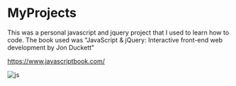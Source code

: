 # MyProjects
This was a personal javascript and jquery project that I used to learn how to code. The book used was "JavaScript & jQuery: Interactive front-end web development by Jon Duckett"

https://www.javascriptbook.com/

![js](https://user-images.githubusercontent.com/53013549/234251487-5a390b6c-d314-43b0-9ca6-c9868a252090.png)



